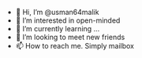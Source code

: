 - 👋 Hi, I’m @usman64malik
- 👀 I’m interested in open-minded 
- 🌱 I’m currently learning ...
- 💞️ I’m looking to meet new friends 
- 📫 How to reach me.
Simply mailbox 

<!---
usman64malik/usman64malik is a ✨ special ✨ repository because its `README.md` (this file) appears on your GitHub profile.
You can click the Preview link to take a look at your changes.
--->

